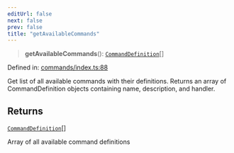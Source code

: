 ```yaml
---
editUrl: false
next: false
prev: false
title: "getAvailableCommands"
---
```


> **getAvailableCommands**(): [`CommandDefinition`](/fabr/docs/api/commands/interfaces/commanddefinition/)[]

Defined in: [commands/index.ts:88](https://github.com/yashjawale/fabr/blob/2175f836f52904c60bea5117c14ee0416e76bd93/src/commands/index.ts#L88)

Get list of all available commands with their definitions.
Returns an array of CommandDefinition objects containing name, description, and handler.

## Returns

[`CommandDefinition`](/fabr/docs/api/commands/interfaces/commanddefinition/)[]

Array of all available command definitions
